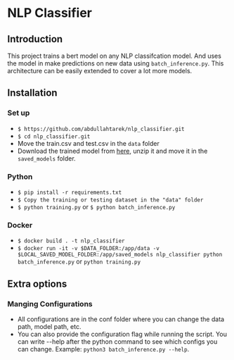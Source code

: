 # NLP Classifier
## Introduction
This project trains a bert model on any NLP classifcation model. And uses the model in make predictions on new data using `batch_inference.py`. This architecture can be easily extended to cover a lot more models.

## Installation
### Set up
- `$ https://github.com/abdullahtarek/nlp_classifier.git`
- `$ cd nlp_classifier.git`
- Move the train.csv and test.csv in the `data` folder
- Download the trained model from [here](https://drive.google.com/file/d/1__ibAePcdGJUBRo84qFWXpep_rpQd738/view?usp=sharing), unzip it and move it in the `saved_models` folder.

### Python
- `$ pip install -r requirements.txt`
- `$ Copy the training or testing dataset in the "data" folder `
- `$ python training.py` or `$ python batch_inference.py`

### Docker
- `$ docker build . -t nlp_classifier`
- `$ docker run -it -v $DATA_FOLDER:/app/data -v $LOCAL_SAVED_MODEL_FOLDER:/app/saved_models nlp_classifier python batch_inference.py` or `python training.py`

## Extra options
### Manging Configurations
* All configurations are in the conf folder where you can change the data path, model path, etc. 
* You can also provide the configuration flag while running the script. You can write --help after the python command to see which configs you can change. Example: `python3 batch_inference.py --help`.
